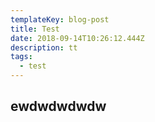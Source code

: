 ```yaml
---
templateKey: blog-post
title: Test
date: 2018-09-14T10:26:12.444Z
description: tt
tags:
  - test
---
```

## ewdwdwdwdw
